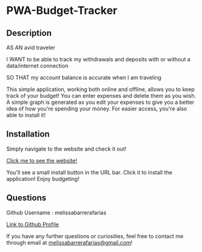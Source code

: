 # PWA-Budget-Tracker

## Description 
AS AN avid traveler

I WANT to be able to track my withdrawals and deposits with or without a data/internet connection

SO THAT my account balance is accurate when I am traveling

This simple application, working both online and offline, allows you to keep track of your budget! You can enter expenses and delete them as you wish. A simple graph is generated as you edit your expenses to give you a better idea of how you're spending your money. For easier access, you're also able to install it!

## Installation
Simply navigate to the website and check it out!

[Click me to see the website!](https://murmuring-cliffs-69654.herokuapp.com/)

You'll see a small install button in the URL bar. Click it to install the application! Enjoy budgeting! 

 ## Questions
 Github Username : melissabarrerafarias
  
  [Link to Github Profile](https://github.com/melissabarrerafarias)

  If you have any further questions or curiosities, feel free to contact me through email at melissabarrerafarias@gmail.com!

